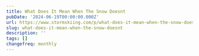 ```yaml
---
title: What Does It Mean When The Snow Doesnt
pubDate: '2024-06-19T00:00:00.000Z'
url: https://www.stormskiing.com/p/what-does-it-mean-when-the-snow-doesnt
slug: what-does-it-mean-when-the-snow-doesnt
description: ''
tags: []
changefreq: monthly
---
```


<!-- Add post content below -->
